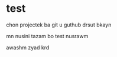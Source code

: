 # test
chon projectek ba git u guthub drsut bkayn


mn nusini tazam bo test nusrawm


awashm zyad krd